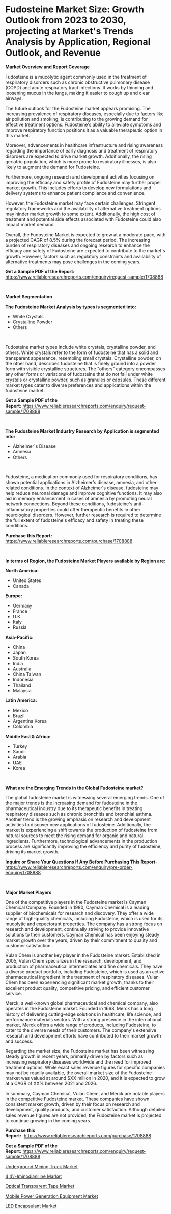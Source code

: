 <p><h1>Fudosteine Market Size: Growth Outlook from 2023 to 2030, projecting at Market's Trends Analysis by Application, Regional Outlook, and Revenue</h1></p><p><strong>Market Overview and Report Coverage</strong></p>
<p><p>Fudosteine is a mucolytic agent commonly used in the treatment of respiratory disorders such as chronic obstructive pulmonary disease (COPD) and acute respiratory tract infections. It works by thinning and loosening mucus in the lungs, making it easier to cough up and clear airways.</p><p>The future outlook for the Fudosteine market appears promising. The increasing prevalence of respiratory diseases, especially due to factors like air pollution and smoking, is contributing to the growing demand for effective treatment options. Fudosteine's ability to alleviate symptoms and improve respiratory function positions it as a valuable therapeutic option in this market.</p><p>Moreover, advancements in healthcare infrastructure and rising awareness regarding the importance of early diagnosis and treatment of respiratory disorders are expected to drive market growth. Additionally, the rising geriatric population, which is more prone to respiratory illnesses, is also likely to augment the demand for Fudosteine.</p><p>Furthermore, ongoing research and development activities focusing on improving the efficacy and safety profile of Fudosteine may further propel market growth. This includes efforts to develop new formulations and delivery systems to enhance patient compliance and convenience.</p><p>However, the Fudosteine market may face certain challenges. Stringent regulatory frameworks and the availability of alternative treatment options may hinder market growth to some extent. Additionally, the high cost of treatment and potential side effects associated with Fudosteine could also impact market demand.</p><p>Overall, the Fudosteine Market is expected to grow at a moderate pace, with a projected CAGR of 8.5% during the forecast period. The increasing burden of respiratory diseases and ongoing research to enhance the efficacy and safety of Fudosteine are expected to contribute to the market's growth. However, factors such as regulatory constraints and availability of alternative treatments may pose challenges in the coming years.</p></p>
<p><strong>Get a Sample PDF of the Report:</strong> <a href="https://www.reliableresearchreports.com/enquiry/request-sample/1708888">https://www.reliableresearchreports.com/enquiry/request-sample/1708888</a></p>
<p>&nbsp;</p>
<p><strong>Market Segmentation</strong></p>
<p><strong>The Fudosteine Market Analysis by types is segmented into:</strong></p>
<p><ul><li>White Crystals</li><li>Crystalline Powder</li><li>Others</li></ul></p>
<p>&nbsp;</p>
<p><p>Fudosteine market types include white crystals, crystalline powder, and others. White crystals refer to the form of fudosteine that has a solid and transparent appearance, resembling small crystals. Crystalline powder, on the other hand, describes fudosteine that is finely ground into a powder form with visible crystalline structures. The "others" category encompasses any other forms or variations of fudosteine that do not fall under white crystals or crystalline powder, such as granules or capsules. These different market types cater to diverse preferences and applications within the fudosteine market.</p></p>
<p><strong>Get a Sample PDF of the Report:</strong>&nbsp;<a href="https://www.reliableresearchreports.com/enquiry/request-sample/1708888">https://www.reliableresearchreports.com/enquiry/request-sample/1708888</a></p>
<p>&nbsp;</p>
<p><strong>The Fudosteine Market Industry Research by Application is segmented into:</strong></p>
<p><ul><li>Alzheimer`s Disease</li><li>Amnesia</li><li>Others</li></ul></p>
<p>&nbsp;</p>
<p><p>Fudosteine, a medication commonly used for respiratory conditions, has shown potential applications in Alzheimer's disease, amnesia, and other related conditions. In the context of Alzheimer's disease, fudosteine may help reduce neuronal damage and improve cognitive functions. It may also aid in memory enhancement in cases of amnesia by promoting neural network connections. Beyond these conditions, fudosteine's anti-inflammatory properties could offer therapeutic benefits in other neurological disorders. However, further research is required to determine the full extent of fudosteine's efficacy and safety in treating these conditions.</p></p>
<p><strong>Purchase this Report:</strong>&nbsp; <a href="https://www.reliableresearchreports.com/purchase/1708888">https://www.reliableresearchreports.com/purchase/1708888</a></p>
<p>&nbsp;</p>
<p><strong>In terms of Region, the Fudosteine Market Players available by Region are:</strong></p>
<p>
    <p> <strong> North America: </strong>
        <ul>
            <li>United States</li>
            <li>Canada</li>
        </ul>
        </p> 
    <p> <strong> Europe: </strong>
        <ul>
            <li>Germany</li>
            <li>France</li>
            <li>U.K.</li>
            <li>Italy</li>
            <li>Russia</li>
        </ul>
        </p> 
    <p> <strong> Asia-Pacific: </strong>
        <ul>
            <li>China</li>
            <li>Japan</li>
            <li>South Korea</li>
            <li>India</li>
            <li>Australia</li>
            <li>China Taiwan</li>
            <li>Indonesia</li>
            <li>Thailand</li>
            <li>Malaysia</li>
        </ul>
        </p> 
    <p> <strong> Latin America: </strong>
        <ul>
            <li>Mexico</li>
            <li>Brazil</li>
            <li>Argentina Korea</li>
            <li>Colombia</li>
        </ul>
        </p> 
    <p> <strong> Middle East & Africa: </strong>
        <ul>
            <li>Turkey</li>
            <li>Saudi</li>
            <li>Arabia</li>
            <li>UAE</li>
            <li>Korea</li>
        </ul>
    </p>
    </p>
<p>&nbsp;</p>
<p><strong>What are the Emerging Trends in the Global Fudosteine market?</strong></p>
<p><p>The global fudosteine market is witnessing several emerging trends. One of the major trends is the increasing demand for fudosteine in the pharmaceutical industry due to its therapeutic benefits in treating respiratory diseases such as chronic bronchitis and bronchial asthma. Another trend is the growing emphasis on research and development activities to discover new applications of fudosteine. Additionally, the market is experiencing a shift towards the production of fudosteine from natural sources to meet the rising demand for organic and natural ingredients. Furthermore, technological advancements in the production process are significantly improving the efficiency and purity of fudosteine, driving its market growth.</p></p>
<p><strong>Inquire or Share Your Questions If Any Before Purchasing This Report</strong>- <a href="https://www.reliableresearchreports.com/enquiry/pre-order-enquiry/1708888">https://www.reliableresearchreports.com/enquiry/pre-order-enquiry/1708888</a></p>
<p>&nbsp;</p>
<p><strong>Major Market Players</strong></p>
<p><p>One of the competitive players in the Fudosteine market is Cayman Chemical Company. Founded in 1980, Cayman Chemical is a leading supplier of biochemicals for research and discovery. They offer a wide range of high-quality chemicals, including Fudosteine, which is used for its mucolytic and expectorant properties. The company has a strong focus on research and development, continually striving to provide innovative solutions to their customers. Cayman Chemical has been enjoying steady market growth over the years, driven by their commitment to quality and customer satisfaction.</p><p>Vulan Chem is another key player in the Fudosteine market. Established in 2005, Vulan Chem specializes in the research, development, and production of pharmaceutical intermediates and fine chemicals. They have a diverse product portfolio, including Fudosteine, which is used as an active pharmaceutical ingredient in the treatment of respiratory diseases. Vulan Chem has been experiencing significant market growth, thanks to their excellent product quality, competitive pricing, and efficient customer service.</p><p>Merck, a well-known global pharmaceutical and chemical company, also operates in the Fudosteine market. Founded in 1668, Merck has a long history of delivering cutting-edge solutions in healthcare, life science, and performance materials sectors. With a strong presence in the international market, Merck offers a wide range of products, including Fudosteine, to cater to the diverse needs of their customers. The company's extensive research and development efforts have contributed to their market growth and success.</p><p>Regarding the market size, the Fudosteine market has been witnessing steady growth in recent years, primarily driven by factors such as increasing respiratory diseases worldwide and the need for improved treatment options. While exact sales revenue figures for specific companies may not be readily available, the overall market size of the Fudosteine market was valued at around $XX million in 2020, and it is expected to grow at a CAGR of XX% between 2021 and 2026.</p><p>In summary, Cayman Chemical, Vulan Chem, and Merck are notable players in the competitive Fudosteine market. These companies have shown consistent market growth, driven by their focus on research and development, quality products, and customer satisfaction. Although detailed sales revenue figures are not provided, the Fudosteine market is projected to continue growing in the coming years.</p></p>
<p><strong>Purchase this Report:</strong>&nbsp;&nbsp;<a href="https://www.reliableresearchreports.com/purchase/1708888">https://www.reliableresearchreports.com/purchase/1708888</a></p>
<p></p>
<p><strong>Get a Sample PDF of the Report:</strong>&nbsp;<a href="https://www.reliableresearchreports.com/enquiry/request-sample/1708888">https://www.reliableresearchreports.com/enquiry/request-sample/1708888</a></p>
<p><p><a href="https://github.com/gshchiplitsov/Market-Research-Report-List-1/blob/main/underground-mining-truck-market.md">Underground Mining Truck Market</a></p><p><a href="https://medium.com/@keenanmarks2023/4-4-iminodianiline-market-report-reveals-the-latest-trends-and-growth-opportunities-of-this-f0406c2ae2bb">4,4\'-Iminodianiline Market</a></p><p><a href="https://medium.com/@adellalesch/analyzing-optical-transparent-tape-market-global-industry-perspective-and-forecast-2023-to-2030-2bdd2ae45e9c">Optical Transparent Tape Market</a></p><p><a href="https://github.com/ambrozg/Market-Research-Report-List-1/blob/main/mobile-power-generation-equipment-market.md">Mobile Power Generation Equipment Market</a></p><p><a href="https://medium.com/@lilakautzer2023/led-encapsulant-market-comprehensive-assessment-by-type-application-and-geography-4ed36436964f">LED Encapsulant Market</a></p></p>